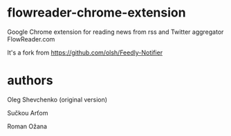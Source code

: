 # flowreader-chrome-extension
Google Chrome extension for reading news from rss and Twitter aggregator FlowReader.com

It's a fork from https://github.com/olsh/Feedly-Notifier

# authors

Oleg Shevchenko (original version)


Sučkou Arťom

Roman Ožana